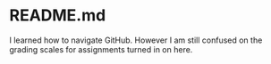 # README.md

I learned how to navigate GitHub. However I am still confused on the grading scales for assignments turned in on here.
